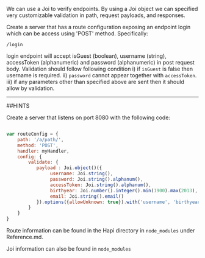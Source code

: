 We can use a Joi to verify endpoints. By using a Joi object we can specified very customizable validation in path, request payloads, and responses.

Create a server that has a route configuration exposing an endpoint login which can be access 
using 'POST' method. Specifically:

```
/login
```

login endpoint will accept isGuest (boolean), username (string), accessToken (alphanumeric) and 
password (alphanumeric) in post request body. Validation should follow following condition
i)   if ```isGuest``` is false then username is required.
ii)  ```password``` cannot appear together with ```accessToken```. 
iii) if any parameters other than specified above are sent then it should allow by validation.

-----------------------------------------------------------------
##HINTS

Create a server that listens on port 8080 with the following code:

```js

var routeConfig = {
    path: '/a/path/',
    method: 'POST',
    handler: myHandler,
    config: {
        validate: {
           payload : Joi.object()({
                username: Joi.string(),
                password: Joi.string().alphanum(),
                accessToken: Joi.string().alphanum(),
                birthyear: Joi.number().integer().min(1900).max(2013),
                email: Joi.string().email()
           }).options({allowUnknown: true}).with('username', 'birthyear').without('password', 'accessToken');
        }
    }
}
```

Route information can be found in the Hapi directory
in `node_modules` under Reference.md.

Joi information can also be found in `node_modules`
